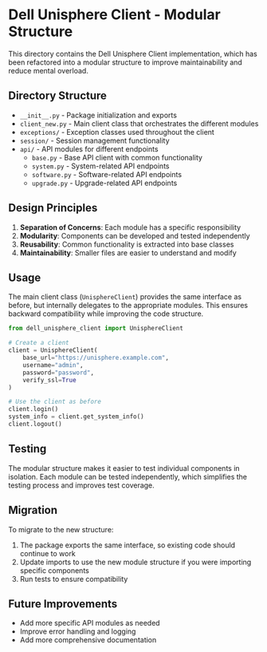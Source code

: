 # Dell Unisphere Client - Modular Structure

This directory contains the Dell Unisphere Client implementation, which has been refactored into a modular structure to improve maintainability and reduce mental overload.

## Directory Structure

- `__init__.py` - Package initialization and exports
- `client_new.py` - Main client class that orchestrates the different modules
- `exceptions/` - Exception classes used throughout the client
- `session/` - Session management functionality
- `api/` - API modules for different endpoints
  - `base.py` - Base API client with common functionality
  - `system.py` - System-related API endpoints
  - `software.py` - Software-related API endpoints
  - `upgrade.py` - Upgrade-related API endpoints

## Design Principles

1. **Separation of Concerns**: Each module has a specific responsibility
2. **Modularity**: Components can be developed and tested independently
3. **Reusability**: Common functionality is extracted into base classes
4. **Maintainability**: Smaller files are easier to understand and modify

## Usage

The main client class (`UnisphereClient`) provides the same interface as before, but internally delegates to the appropriate modules. This ensures backward compatibility while improving the code structure.

```python
from dell_unisphere_client import UnisphereClient

# Create a client
client = UnisphereClient(
    base_url="https://unisphere.example.com",
    username="admin",
    password="password",
    verify_ssl=True
)

# Use the client as before
client.login()
system_info = client.get_system_info()
client.logout()
```

## Testing

The modular structure makes it easier to test individual components in isolation. Each module can be tested independently, which simplifies the testing process and improves test coverage.

## Migration

To migrate to the new structure:

1. The package exports the same interface, so existing code should continue to work
2. Update imports to use the new module structure if you were importing specific components
3. Run tests to ensure compatibility

## Future Improvements

- Add more specific API modules as needed
- Improve error handling and logging
- Add more comprehensive documentation
